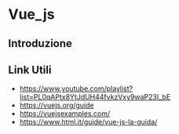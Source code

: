 # Vue_js
## Introduzione

## Link Utili
 - https://www.youtube.com/playlist?list=PL0qAPtx8YtJdUH44fvkzVxy9waP23I_bE
 - https://vuejs.org/guide
 - https://vuejsexamples.com/
 - https://www.html.it/guide/vue-js-la-guida/